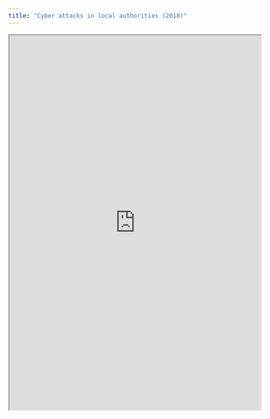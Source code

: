```yaml
---
title: "Cyber attacks in local authorities (2018)"
---
```




<iframe height="750" width="100%" src="https://ewelton.github.io/ktest/wiki.html#Cyber%20attacks%20in%20local%20authorities%20(2018)"></iframe>
